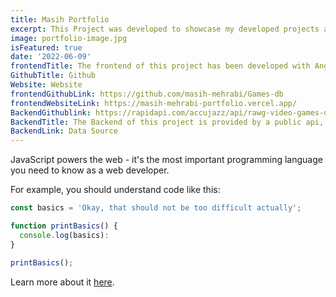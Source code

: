 ```yaml
---
title: Masih Portfolio 	
excerpt: This Project was developed to showcase my developed projects and the skills used in said projects.
image: portfolio-image.jpg
isFeatured:	true
date: '2022-06-09'
frontendTitle: The frontend of this project has been developed with Angular and deployed on Firebase. The code can be viewed on github and the website can be visited with the following links 
GithubTitle: Github
Website: Website
frontendGithubLink: https://github.com/masih-mehrabi/Games-db
frontendWebsiteLink: https://masih-mehrabi-portfolio.vercel.app/
BackendGithublink: https://rapidapi.com/accujazz/api/rawg-video-games-database/
BackendTitle: The Backend of this project is provided by a public api, RAWG provides the data for the games that are diplayed in this project. The link tho the data source is provided belowy
BackendLink: Data Source
---
```

JavaScript powers the web - it's the most important programming language you need to know as a web developer.

For example, you should understand code like this:

```js
const basics = 'Okay, that should not be too difficult actually';

function printBasics() {
  console.log(basics):
}

printBasics();
```
Learn more about it [here](https://bookmark-it-298fb.web.app/).